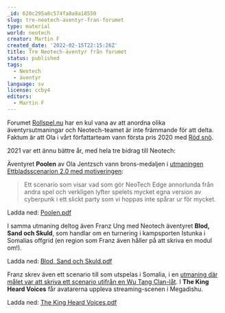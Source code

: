 ```yaml
---
_id: 620c295a8c574fa8a8a18550
slug: tre-neotech-aventyr-fran-forumet
type: material
world: neotech
creator: Martin F
created_date: '2022-02-15T22:15:26Z'
title: Tre Neotech-äventyr från forumet
status: published
tags:
  - Neotech
  - äventyr
language: sv
license: ccby4
editors:
  - Martin F
---
```

Forumet [Rollspel.nu](https://www.rollspel.nu/) har en kul vana av att anordna olika äventyrsutmaningar och Neotech-teamet är inte främmande för att delta. Faktum är att Ola i vårt författarteam vann första pris 2020 med [Röd snö](https://helmgast.se/meta/prisade-enbladsscenariot-rod-sno).

2021 var ett ännu bättre år, med hela tre bidrag till Neotech:

Äventyret **Poolen** av Ola Jentzsch vann brons-medaljen i [utmaningen Ettbladsscenarion 2.0 med motiveringen](https://www.rollspel.nu/threads/vinnare-ettbladsscenarion-2-0.78166/):

> Ett scenario som visar vad som gör NeoTech Edge annorlunda från andra spel och verkligen lyfter spelets mycket egna version av cyberpunk i ett slickt party som vi hoppas inte spårar ur för mycket.

Ladda ned: [Poolen.pdf](https://helmgast.se/asset/download/poolen.pdf)

I samma utmaning deltog även Franz Ung med Neotech äventyret **Blod, Sand och Skuld**, som handlar om en turnering i kampsporten Istunka i Somalias offgrid (en region som Franz även håller på att skriva en modul om!).

Ladda ned: [Blod, Sand och Skuld.pdf](https://helmgast.se/asset/download/blod-sand-och-skuld.pdf)

Franz skrev även ett scenario till som utspelas i Somalia, i en [utmaning där målet var att skriva ett scenario utifrån en Wu Tang Clan-låt](https://www.rollspel.nu/threads/wu-tang-clan-bidrag.77377/page-3#post-1070095). I **The King Heard Voices** får avatarerna uppleva streaming-scenen i Megadishu.

Ladda ned: [The King Heard Voices.pdf](https://helmgast.se/asset/download/the-king-heard-voices.pdf)
